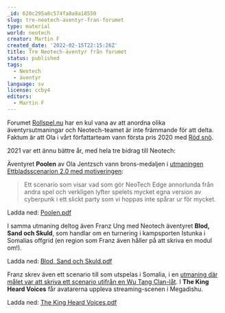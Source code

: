 ```yaml
---
_id: 620c295a8c574fa8a8a18550
slug: tre-neotech-aventyr-fran-forumet
type: material
world: neotech
creator: Martin F
created_date: '2022-02-15T22:15:26Z'
title: Tre Neotech-äventyr från forumet
status: published
tags:
  - Neotech
  - äventyr
language: sv
license: ccby4
editors:
  - Martin F
---
```

Forumet [Rollspel.nu](https://www.rollspel.nu/) har en kul vana av att anordna olika äventyrsutmaningar och Neotech-teamet är inte främmande för att delta. Faktum är att Ola i vårt författarteam vann första pris 2020 med [Röd snö](https://helmgast.se/meta/prisade-enbladsscenariot-rod-sno).

2021 var ett ännu bättre år, med hela tre bidrag till Neotech:

Äventyret **Poolen** av Ola Jentzsch vann brons-medaljen i [utmaningen Ettbladsscenarion 2.0 med motiveringen](https://www.rollspel.nu/threads/vinnare-ettbladsscenarion-2-0.78166/):

> Ett scenario som visar vad som gör NeoTech Edge annorlunda från andra spel och verkligen lyfter spelets mycket egna version av cyberpunk i ett slickt party som vi hoppas inte spårar ur för mycket.

Ladda ned: [Poolen.pdf](https://helmgast.se/asset/download/poolen.pdf)

I samma utmaning deltog även Franz Ung med Neotech äventyret **Blod, Sand och Skuld**, som handlar om en turnering i kampsporten Istunka i Somalias offgrid (en region som Franz även håller på att skriva en modul om!).

Ladda ned: [Blod, Sand och Skuld.pdf](https://helmgast.se/asset/download/blod-sand-och-skuld.pdf)

Franz skrev även ett scenario till som utspelas i Somalia, i en [utmaning där målet var att skriva ett scenario utifrån en Wu Tang Clan-låt](https://www.rollspel.nu/threads/wu-tang-clan-bidrag.77377/page-3#post-1070095). I **The King Heard Voices** får avatarerna uppleva streaming-scenen i Megadishu.

Ladda ned: [The King Heard Voices.pdf](https://helmgast.se/asset/download/the-king-heard-voices.pdf)
